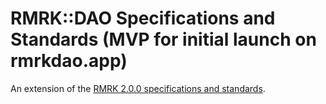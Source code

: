 # RMRK::DAO Specifications and Standards (MVP for initial launch on rmrkdao.app)
An extension of the [RMRK 2.0.0 specifications and standards](https://github.com/rmrk-team/rmrk-spec#extending-the-standard).

